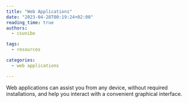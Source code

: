```yaml
---
title: "Web Applications"
date: "2023-04-28T00:19:24+02:00"
reading_time: true
authors:
  - csunibo

tags:
  - resources

categories:
  - web applications

---
```


Web applications can assist you from any device, without required installations, and help you interact with a convenient graphical interface.